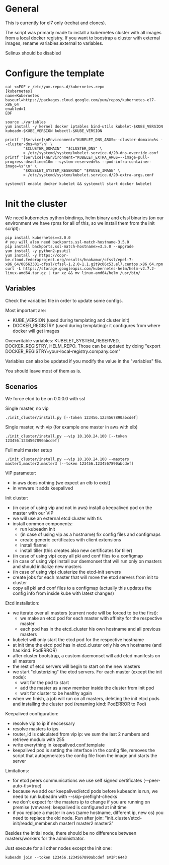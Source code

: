 # General

This is currently for el7 only (redhat and clones).

The script was primarly made to install a kubernetes cluster with all images from a local docker registry.
If you want to boostrap a cluster with external images, rename variables.external to variables.  

Selinux should be disabled

# Configure the template #

    cat <<EOF > /etc/yum.repos.d/kubernetes.repo
    [kubernetes]
    name=Kubernetes
    baseurl=https://packages.cloud.google.com/yum/repos/kubernetes-el7-x86_64
    enabled=1
    EOF

    source ./variables
    yum install -y kernel docker iptables bind-utils kubelet-$KUBE_VERSION kubeadm-$KUBE_VERSION kubectl-$KUBE_VERSION

    printf '[Service]\nEnvironment="KUBELET_DNS_ARGS=--cluster-domain=%s --cluster-dns=%s"\n' \
            "$CLUSTER_DOMAIN"  "$CLUSTER_DNS" \
            > /etc/systemd/system/kubelet.service.d/20-dns-override.conf
    printf '[Service]\nEnvironment="KUBELET_EXTRA_ARGS=--image-pull-progress-deadline=10m --system-reserved=%s --pod-infra-container-image=%s"\n' \
            "$KUBELET_SYSTEM_RESERVED" "$PAUSE_IMAGE" \
            > /etc/systemd/system/kubelet.service.d/20-extra-args.conf

    systemctl enable docker kubelet && systemctl start docker kubelet

# Init the cluster #

We need kubernetes python bindings, helm binary and cfssl binaries (on our environment we have rpms for all of this, so we install them from the init script):

    pip install kubernetes==3.0.0
    # you will also need backports.ssl-match-hostname-3.5.0
    pip install backports.ssl-match-hostname>=3.5.0 --upgrade
    yum install -y python2-psutil
    yum install -y https://copr-be.cloud.fedoraproject.org/results/hnakamur/cfssl/epel-7-x86_64/00563301-cfssl/cfssl-1.2.0-1.1.git9c06c53.el7.centos.x86_64.rpm
    curl -L https://storage.googleapis.com/kubernetes-helm/helm-v2.7.2-linux-amd64.tar.gz | tar xz && mv linux-amd64/helm /usr/bin/

## Variables ##

Check the variables file in order to update some configs.

Most important are:

* KUBE_VERSION (used during templating and cluster init)
* DOCKER_REGISTRY (used during templating): it configures from where docker will get images

Overwritable variables: KUBELET_SYSTEM_RESERVED, DOCKER_REGISTRY, HELM_REPO. Those can be updated by doing
"export DOCKER_REGISTRY=your-local-registry.company.com"

Variables can also be updated if you modify the value in the "variables" file.

You should leave most of them as is. 


## Scenarios ##
We force etcd to be on 0.0.0.0 with ssl

Single master, no vip

    ./init_cluster/install.py [--token 123456.1234567890abcdef]

Single master, with vip (for example one master in aws with elb)

    ./init_cluster/install.py --vip 10.160.24.100 [--token 123456.1234567890abcdef]

Full multi master setup

    ./init_cluster/install.py --vip 10.160.24.100 --masters master1,master2,master3 [--token 123456.1234567890abcdef]

VIP parameter:

* in aws does nothing (we expect an elb to exist)
* in vmware it adds keepalived

Init cluster:
- (in case of using vip and not in aws) install a keepalived pod on the master with our VIP
- we will use an external etcd cluster with tls
- install common components:
	- run kubeadm init
	- (in case of using vip as a hostname) fix config files and configmaps
	- create generic certificates with client extensions
	- install flannel
	- install tiller (this creates also new certificates for tiller)
- (in case of using vip) copy all pki and conf files to a configmap
- (in case of using vip) install our daemonset that will run only on masters and should initialize new masters
- (in case of using vip) clusterize the etcd-init servers
- create jobs for each master that will move the etcd servers from init to cluster
- copy all pki and conf files to a configmap (actually this updates the config info from inside kube with latest changes)

Etcd installation:
- we iterate over all masters (current node will be forced to be the first):
	- we make an etcd pod for each master with affinity for the respective master
	- each pod has in the etcd_cluster his own hostname and all previous masters
- kubelet will only start the etcd pod for the respective hostname
- at init time the etcd pod has in etcd_cluster only his own hostname (and has kind: PodERROR)
- after cluster bootstrap, a custom daemonset will add etcd manifests on all masters
- the rest of etcd servers will begin to start on the new masters
- we start "clusterizing" the etcd servers. For each master (except the init node):
	- wait for the pod to start
	- add the master as a new member inside the cluster from init pod
	- wait for cluster to be healthy again
- when we finish, a job will run on all masters, deleting the init etcd pods and installing the cluster pod (renaming kind: PodERROR to Pod)

Keepalived configuration:
- resolve vip to ip if neccessary
- resolve masters to ips
- router_id is calculated from vip ip: we sum the last 2 numbers and retrieve modulo with 255
- write everything in keepalived.conf.template
- keepalived pod is setting the interface in the config file,
removes the script that autogenerates the config file from the image
and starts the server

Limitations:
- for etcd peers communications we use self signed certificates (--peer-auto-tls=true)
- because we add our keepalived/etcd pods before kubeadm is run, we need to run kubeadm with --skip-preflight-checks
- we don't expect for the masters ip to change if you are running on premise (vmware): keepalived is configured at init time
- if you replace a master in aws (same hostname, different ip, new os) you need to replace the old node. Run after join:
  "init_cluster/etcd-init/readd_member.sh master1 master2 master3"

Besides the initial node, there should be no difference between masters/workers for the administrator.

Just execute for all other nodes except the init one:

    kubeadm join --token 123456.1234567890abcdef $VIP:6443

